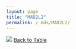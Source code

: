 ```yaml
---
layout: page
title: "MAD2L2"
permalink: /_mds/MAD2L2/
---
```


![](../../alns_9.28.22/aln_5HSAA061402_0.985.png?raw=true
)
[Back to Table](../../display)
